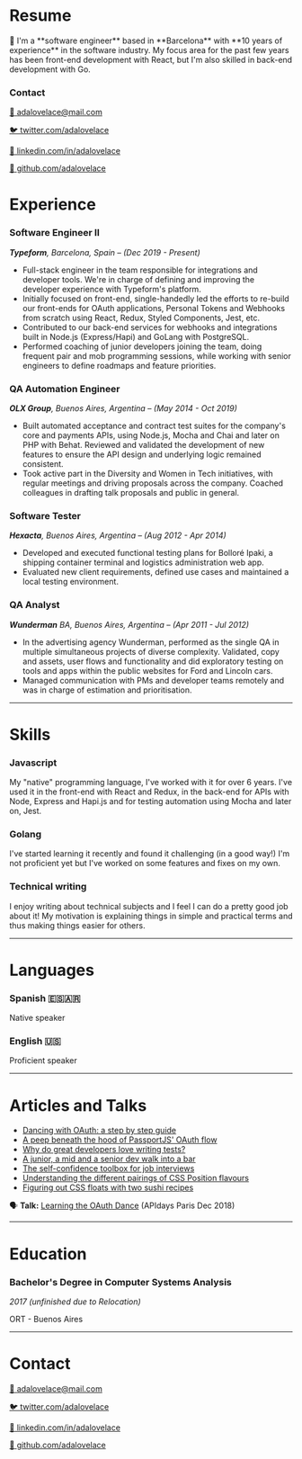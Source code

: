 # Resume

<aside>
👋 I'm a **software engineer** based in **Barcelona** with **10 years of experience** in the software industry. My focus area for the past few years has been front-end development with React, but I'm also skilled in back-end development with Go.

</aside>

### **Contact**

[📧 adalovelace@mail.com](mailto:adalovelace@mail.com)

[🐦 twitter.com/adalovelace](http://twitter.com/notionhq)

[🔗 linkedin.com/in/adalovelace](https://www.linkedin.com/company/notionhq/mycompany/)

[👾 github.com/adalovelace](https://github.com/makenotion)

# Experience

### **Software Engineer II**

***Typeform**, Barcelona, Spain – (Dec 2019 - Present)*

- Full-stack engineer in the team responsible for integrations and developer tools. We're in charge of defining and improving the developer experience with Typeform's platform.
- Initially focused on front-end, single-handedly led the efforts to re-build our front-ends for OAuth applications, Personal Tokens and Webhooks from scratch using React, Redux, Styled Components, Jest, etc.
- Contributed to our back-end services for webhooks and integrations built in Node.js (Express/Hapi) and GoLang with PostgreSQL.
- Performed coaching of junior developers joining the team, doing frequent pair and mob programming sessions, while working with senior engineers to define roadmaps and feature priorities.

### QA Automation Engineer

***OLX Group**, Buenos Aires, Argentina – (May 2014 - Oct 2019)*

- Built automated acceptance and contract test suites for the company's core and payments APIs, using Node.js, Mocha and Chai and later on PHP with Behat. Reviewed and validated the development of new features to ensure the API design and underlying logic remained consistent.
- Took active part in the Diversity and Women in Tech initiatives, with regular meetings and driving proposals across the company. Coached colleagues in drafting talk proposals and public in general.

### Software Tester

***Hexacta**, Buenos Aires, Argentina – (Aug 2012 - Apr 2014)*

- Developed and executed functional testing plans for Bolloré Ipaki, a shipping container terminal and logistics administration web app.
- Evaluated new client requirements, defined use cases and maintained a local testing environment.

### **QA Analyst**

***Wunderman** BA, Buenos Aires, Argentina – (Apr 2011 - Jul 2012)*

- In the advertising agency Wunderman, performed as the single QA in multiple simultaneous projects of diverse complexity. Validated, copy and assets, user flows and functionality and did exploratory testing on tools and apps within the public websites for Ford and Lincoln cars.
- Managed communication with PMs and developer teams remotely and was in charge of estimation and prioritisation.

---

# Skills

### Javascript

My "native" programming language, I've worked with it for over 6 years. I've used it in the front-end with React and Redux, in the back-end for APIs with Node, Express and Hapi.js and for testing automation using Mocha and later on, Jest.

### Golang

I've started learning it recently and found it challenging (in a good way!) I'm not proficient yet but I've worked on some features and fixes on my own.

### Technical writing

I enjoy writing about technical subjects and I feel I can do a pretty good job about it! My motivation is explaining things in simple and practical terms and thus making things easier for others.

---

# Languages

### Spanish 🇪🇸🇦🇷

Native speaker

### English 🇺🇸

Proficient speaker

---

# Articles and Talks

- [Dancing with OAuth: a step by step guide](https://dev.to/anabella/dancing-with-oauth-emp)
- [A peep beneath the hood of PassportJS' OAuth flow](https://dev.to/anabella/a-peep-beneath-the-hood-of-passportjs-oauth-flow-eb5)
- [Why do great developers love writing tests?](https://dev.to/anabella/why-do-great-developers-love-writing-tests-1o6j)
- [A junior, a mid and a senior dev walk into a bar](https://dev.to/anabella/a-junior-a-mid-and-a-senior-dev-walk-into-a-bar-414f)
- [The self-confidence toolbox for job interviews](https://dev.to/typeform/the-self-confidence-toolbox-for-job-interviews-4k3j)
- [Understanding the different pairings of CSS Position flavours](https://dev.to/anabella/understanding-the-different-pairings-of-css-position-flavours-5855)
- [Figuring out CSS floats with two sushi recipes](https://dev.to/anabella/figuring-out-css-floats-with-sushi-recipes-2c5o)

🗣 **Talk:** [Learning the OAuth Dance](https://www.youtube.com/watch?v=ec2NBIoaUCM&t=1s) (APIdays Paris Dec 2018)

---

# Education

### **Bachelor's Degree in Computer Systems Analysis**

*2017 (unfinished due to Relocation)*

ORT - Buenos Aires

---

# Contact

[📧 adalovelace@mail.com](mailto:adalovelace@mail.com)

[🐦 twitter.com/adalovelace](http://twitter.com/notionhq)

[🔗 linkedin.com/in/adalovelace](https://www.linkedin.com/company/notionhq/mycompany/)

[👾 github.com/adalovelace](https://github.com/makenotion)